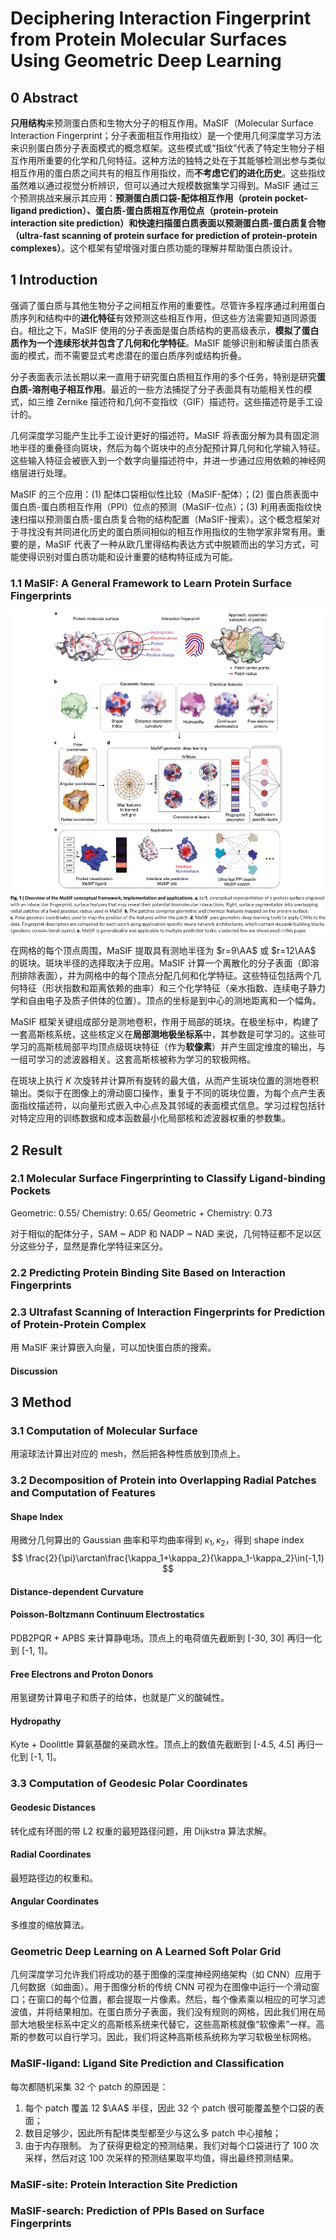 # Deciphering Interaction Fingerprint from Protein Molecular Surfaces Using Geometric Deep Learning

## 0 Abstract
**只用结构**来预测蛋白质和生物大分子的相互作用。MaSIF（Molecular Surface Interaction Fingerprint；分子表面相互作用指纹）是一个使用几何深度学习方法来识别蛋白质分子表面模式的概念框架。这些模式或“指纹”代表了特定生物分子相互作用所重要的化学和几何特征。这种方法的独特之处在于其能够检测出参与类似相互作用的蛋白质之间共有的相互作用指纹，而**不考虑它们的进化历史**。这些指纹虽然难以通过视觉分析辨识，但可以通过大规模数据集学习得到。MaSIF 通过三个预测挑战来展示其应用：**预测蛋白质口袋-配体相互作用（protein pocket-ligand prediction）、蛋白质-蛋白质相互作用位点（protein-protein interaction site prediction）和快速扫描蛋白质表面以预测蛋白质-蛋白质复合物（ultra-fast scanning of protein surface for prediction of protein-protein complexes）**。这个框架有望增强对蛋白质功能的理解并帮助蛋白质设计。

## 1 Introduction

强调了蛋白质与其他生物分子之间相互作用的重要性。尽管许多程序通过利用蛋白质序列和结构中的**进化特征**有效预测这些相互作用，但这些方法需要知道同源蛋白。相比之下，MaSIF 使用的分子表面是蛋白质结构的更高级表示，**模拟了蛋白质作为一个连续形状并包含了几何和化学特征**。MaSIF 能够识别和解读蛋白质表面的模式，而不需要显式考虑潜在的蛋白质序列或结构折叠。

分子表面表示法长期以来一直用于研究蛋白质相互作用的多个任务，特别是研究**蛋白质-溶剂电子相互作用**。最近的一些方法捕捉了分子表面具有功能相关性的模式，如三维 Zernike 描述符和几何不变指纹（GIF）描述符。这些描述符是手工设计的。

几何深度学习能产生比手工设计更好的描述符。MaSIF 将表面分解为具有固定测地半径的重叠径向斑块，然后为每个斑块中的点分配预计算几何和化学输入特征。这些输入特征会被嵌入到一个数字向量描述符中，并进一步通过应用依赖的神经网络层进行处理。

MaSIF 的三个应用：(1) 配体口袋相似性比较（MaSIF-配体）；(2) 蛋白质表面中蛋白质-蛋白质相互作用（PPI）位点的预测（MaSIF-位点）；(3) 利用表面指纹快速扫描以预测蛋白质-蛋白质复合物的结构配置（MaSIF-搜索）。这个概念框架对于寻找没有共同进化历史的蛋白质间相似的相互作用指纹的生物学家非常有用。重要的是，MaSIF 代表了一种从欧几里得结构表达方式中脱颖而出的学习方式，可能使得识别对蛋白质功能和设计重要的结构特征成为可能。

### 1.1 MaSIF: A General Framework to Learn Protein Surface Fingerprints

![](images/masif.png)

在网格的每个顶点周围，MaSIF 提取具有测地半径为 $r=9\AA$ 或 $r=12\AA$ 的斑块。斑块半径的选择取决于应用。MaSIF 计算一个离散化的分子表面（即溶剂排除表面），并为网格中的每个顶点分配几何和化学特征。这些特征包括两个几何特征（形状指数和距离依赖的曲率）和三个化学特征（亲水指数、连续电子静力学和自由电子及质子供体的位置）。顶点的坐标是到中心的测地距离和一个幅角。

MaSIF 框架关键组成部分是测地卷积，作用于局部的斑块。在极坐标中，构建了一套高斯核系统，这些核定义在**局部测地极坐标系**中，其参数是可学习的。这些可学习的高斯核局部平均顶点级斑块特征（作为**软像素**）并产生固定维度的输出，与一组可学习的滤波器相关。这套高斯核被称为学习的软极网格。

在斑块上执行 $K$ 次旋转并计算所有旋转的最大值，从而产生斑块位置的测地卷积输出。类似于在图像上的滑动窗口操作，重复于不同的斑块位置，为每个点产生表面指纹描述符，以向量形式嵌入中心点及其邻域的表面模式信息。学习过程包括针对特定应用的训练数据和成本函数最小化局部核和滤波器权重的参数集。

## 2 Result

### 2.1 Molecular Surface Fingerprinting to Classify Ligand-binding Pockets

Geometric: 0.55/ Chemistry: 0.65/ Geometric + Chemistry: 0.73

对于相似的配体分子，SAM ~ ADP 和 NADP ~ NAD 来说，几何特征都不足以区分这些分子，显然是靠化学特征来区分。

### 2.2 Predicting Protein Binding Site Based on Interaction Fingerprints

### 2.3 Ultrafast Scanning of Interaction Fingerprints for Prediction of Protein-Protein Complex

用 MaSIF 来计算嵌入向量，可以加快蛋白质的搜索。

#### Discussion

## 3 Method

### 3.1 Computation of Molecular Surface

用滚球法计算出对应的 mesh，然后把各种性质放到顶点上。

### 3.2 Decomposition of Protein into Overlapping Radial Patches and Computation of Features

#### Shape Index

用微分几何算出的 Gaussian 曲率和平均曲率得到 $\kappa_1,\kappa_2$，得到 shape index
$$
\frac{2}{\pi}\arctan\frac{\kappa_1+\kappa_2}{\kappa_1-\kappa_2}\in(-1,1)
$$

#### Distance-dependent Curvature

#### Poisson-Boltzmann Continuum Electrostatics

PDB2PQR + APBS 来计算静电场。顶点上的电荷值先截断到 [-30, 30] 再归一化到 [-1, 1]。

#### Free Electrons and Proton Donors

用氢键势计算电子和质子的给体，也就是广义的酸碱性。

#### Hydropathy

Kyte + Doolittle 算氨基酸的亲疏水性。顶点上的数值先截断到 [-4.5, 4.5] 再归一化到 [-1, 1]。

### 3.3 Computation of Geodesic Polar Coordinates

#### Geodesic Distances

转化成有环图的带 L2 权重的最短路径问题，用 Dijkstra 算法求解。

#### Radial Coordinates

最短路径边的权重和。

#### Angular Coordinates

多维度的缩放算法。

### Geometric Deep Learning on A Learned Soft Polar Grid

几何深度学习允许我们将成功的基于图像的深度神经网络架构（如 CNN）应用于几何数据（如曲面）。用于图像分析的传统 CNN 可视为在图像中运行一个滑动窗口；在窗口的每个位置，都会提取一片像素。然后，每个像素乘以相应的可学习滤波值，并将结果相加。在蛋白质分子表面，我们没有规则的网格，因此我们用在局部大地极坐标系中定义的高斯核系统来代替它，这些高斯核就像“软像素”一样。高斯的参数可以自行学习。因此，我们将这种高斯核系统称为学习软极坐标网格。

### MaSIF-ligand:  Ligand Site Prediction and Classification

每次都随机采集 32 个 patch 的原因是：
1. 每个 patch 覆盖 12 $\AA$ 半径，因此 32 个 patch 很可能覆盖整个口袋的表面；
2. 数目足够少，因此所有配体类型都至少与这么多 patch 中心接触；
3. 由于内存限制。
为了获得更稳定的预测结果，我们对每个口袋进行了 100 次采样，然后对这 100 次采样的预测结果取平均值，得出最终预测结果。

### MaSIF-site: Protein Interaction Site Prediction

### MaSIF-search: Prediction of PPIs Based on Surface Fingerprints

